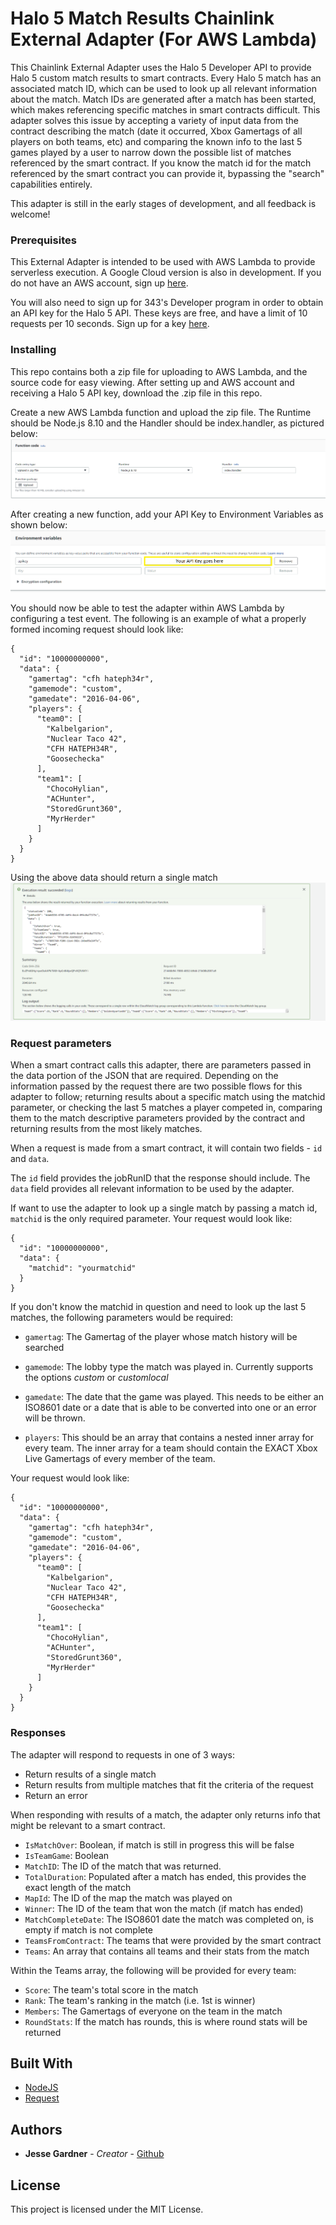 # Halo 5 Match Results Chainlink External Adapter (For AWS Lambda)

This Chainlink External Adapter uses the Halo 5 Developer API to provide Halo 5 custom match results to smart contracts. Every Halo 5 match has an associated match ID, which can be used to look up all relevant information about the match. Match IDs are generated after a match has been started, which makes referencing specific matches in smart contracts difficult. This adapter solves this issue by accepting a variety of input data from the contract describing the match (date it occurred, Xbox Gamertags of all players on both teams, etc) and comparing the known info to the last 5 games played by a user to narrow down the possible list of matches referenced by the smart contract. If you know the match id for the match referenced by the smart contract you can provide it, bypassing the "search" capabilities entirely.

This adapter is still in the early stages of development, and all feedback is welcome!


### Prerequisites

This External Adapter is intended to be used with AWS Lambda to provide serverless execution. A Google Cloud version is also in development. If you do not have an AWS account, sign up [here](https://aws.amazon.com/).

You will also need to sign up for 343's Developer program in order to obtain an API key for the Halo 5 API. These keys are free, and have a limit of 10 requests per 10 seconds. Sign up for a key [here](https://developer.haloapi.com/).

### Installing
This repo contains both a zip file for uploading to AWS Lambda, and the source code for easy viewing. After setting up and AWS account and receiving a Halo 5 API key, download the .zip file in this repo.


Create a new AWS Lambda function and upload the zip file. The Runtime should be Node.js 8.10 and the Handler should be index.handler, as pictured below:
![Create new function](./images/upload.PNG)



After creating a new function, add your API Key to Environment Variables as shown below:
![Environment Variables](./images/env.PNG)


You should now be able to test the adapter within AWS Lambda by configuring a test event. The following is an example of what a properly formed incoming request should look like:

```
{
  "id": "10000000000",
  "data": {
    "gamertag": "cfh hateph34r",
    "gamemode": "custom",
    "gamedate": "2016-04-06",
    "players": {
      "team0": [
        "Kalbelgarion",
        "Nuclear Taco 42",
        "CFH HATEPH34R",
        "Goosechecka"
      ],
      "team1": [
        "ChocoHylian",
        "ACHunter",
        "StoredGrunt360",
        "MyrHerder"
      ]
    }
  }
}
```


Using the above data should return a single match
![Test External Adapter](./images/testing.PNG)


### Request parameters
When a smart contract calls this adapter, there are parameters passed in the data portion of the JSON that are required. Depending on the information passed by the request there are two possible flows for this adapter to follow; returning results about a specific match using the matchid parameter, or checking the last 5 matches a player competed in, comparing them to the match descriptive parameters provided by the contract and returning results from the most likely matches.

When a request is made from a smart contract, it will contain two fields - `id` and `data`.

The `id` field provides the jobRunID that the response should include.
The `data` field provides all relevant information to be used by the adapter.

If want to use the adapter to look up a single match by passing a match id, `matchid` is the only required parameter. Your request would look like:
```
{
  "id": "10000000000",
  "data": {
    "matchid": "yourmatchid"
  }
}
```

If you don't know the matchid in question and need to look up the last 5 matches, the following parameters would be required:

- `gamertag`: The Gamertag of the player whose match history will be searched

- `gamemode`: The lobby type the match was played in. Currently supports the options *custom* or *customlocal*

- `gamedate`: The date that the game was played. This needs to be either an ISO8601 date or a date that is able to be converted into one or an error will be thrown.

- `players`: This should be an array that contains a nested inner array for every team. The inner array for a team should contain the EXACT Xbox Live Gamertags of every member of the team.

Your request would look like:
```
{
  "id": "10000000000",
  "data": {
    "gamertag": "cfh hateph34r",
    "gamemode": "custom",
    "gamedate": "2016-04-06",
    "players": {
      "team0": [
        "Kalbelgarion",
        "Nuclear Taco 42",
        "CFH HATEPH34R",
        "Goosechecka"
      ],
      "team1": [
        "ChocoHylian",
        "ACHunter",
        "StoredGrunt360",
        "MyrHerder"
      ]
    }
  }
}
```

### Responses

The adapter will respond to requests in one of 3 ways:

- Return results of a single match
- Return results from multiple matches that fit the criteria of the request
- Return an error

When responding with results of a match, the adapter only returns info that might be relevant to a smart contract.

- `IsMatchOver`: Boolean, if match is still in progress this will be false
- `IsTeamGame`: Boolean
- `MatchID`: The ID of the match that was returned.
- `TotalDuration`: Populated after a match has ended, this provides the exact length of the match
- `MapId`: The ID of the map the match was played on
- `Winner`: The ID of the team that won the match (if match has ended)
- `MatchCompleteDate`: The ISO8601 date the match was completed on, is empty if match is not complete
- `TeamsFromContract`: The teams that were provided by the smart contract
- `Teams`: An array that contains all teams and their stats from the match

Within the Teams array, the following will be provided for every team:
- `Score`: The team's total score in the match
- `Rank`: The team's ranking in the match (i.e. 1st is winner)
- `Members`: The Gamertags of everyone on the team in the match
- `RoundStats`: If the match has rounds, this is where round stats will be returned

## Built With

* [NodeJS](https://nodejs.org/en/)
* [Request](https://github.com/request/request)


## Authors

* **Jesse Gardner** - *Creator* - [Github](https://github.com/jgardner117)

## License

This project is licensed under the MIT License.
